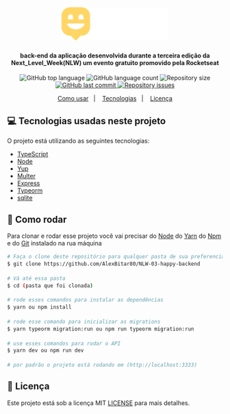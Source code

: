 <h1 align="center">
  <img alt="Happy" title="#NextLevelWeek" src="https://raw.githubusercontent.com/AlexBitar80/NLW-03-happy-web/master/src/images/Logo.png" width="250px" />
</h1>

<h4 align="center">
	back-end da aplicação desenvolvida durante a terceira edição da Next_Level_Week(NLW) um evento gratuito promovido pela Rocketseat
</h4>
<p align="center">
  <img alt="GitHub top language" src="https://img.shields.io/github/languages/top/AlexBitar80/NLW-03-happy-backend.svg">

  <img alt="GitHub language count" src="https://img.shields.io/github/languages/count/AlexBitar80/NLW-03-happy-backend.svg">

  <img alt="Repository size" src="https://img.shields.io/github/repo-size/AlexBitar80/NLW-03-happy-backend.svg">
  <a href="https://github.com/AlexBitar80/NLW-03-happy-backend/commits/master">
    <img alt="GitHub last commit" src="https://img.shields.io/github/last-commit/AlexBitar80/NLW-03-happy-backend.svg">
  </a>

  <a href="https://github.com/AlexBitar80/NLW-03-happy-web/issues">
    <img alt="Repository issues" src="https://img.shields.io/github/issues/AlexBitar80/NLW-03-happy-backend.svg">
  </a>
</p>

<p align="center">
  <a href="#rocket-como-rodar">Como usar</a>&nbsp;&nbsp;&nbsp;|&nbsp;&nbsp;&nbsp;
  <a href="#computer-tecnologias-usadas-neste-projeto">Tecnologias</a>&nbsp;&nbsp;&nbsp;|&nbsp;&nbsp;&nbsp;
  <a href="#memo-licença">Licença</a>
</p>

## :computer: Tecnologias usadas neste projeto

O projeto está utilizando as seguintes tecnologias:

-  [TypeScript](https://www.typescriptlang.org/)
-  [Node](https://nodejs.org/en/)
-  [Yup](https://github.com/jquense/yup)
-  [Multer](https://www.npmjs.com/package/multer)
-  [Express](https://expressjs.com/pt-br/)
-  [Typeorm](https://typeorm.io/#/)
-  [sqlite](https://www.sqlite.org/index.html)

## :rocket: Como rodar

Para clonar e rodar esse projeto você vai precisar do [Node](https://nodejs.org/en/) do [Yarn](https://yarnpkg.com/) do [Npm](https://www.npmjs.com/get-npm) e do [Git](https://git-scm.com/) instalado na rua máquina

```bash
# Faça o clone deste repositório para qualquer pasta de sua preferencia
$ git clone https://github.com/AlexBitar80/NLW-03-happy-backend

# Vá até essa pasta
$ cd (pasta que foi clonada)

# rode esses comandos para instalar as dependências
$ yarn ou npm install

# rode esse comando para inicializar as migrations
$ yarn typeorm migration:run ou npm run typeorm migration:run

# use esses comandos para rodar o API
$ yarn dev ou npm run dev

# por padrão o projeto está rodando em (http://localhost:3333)
```

## :memo: Licença

Este projeto está sob a licença MIT [LICENSE](https://github.com/AlexBitar80/NLW-03-happy-backend/blob/master/LICENSE) para mais detalhes.

